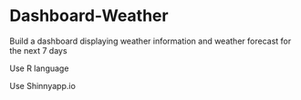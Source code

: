 # Dashboard-Weather
Build a dashboard displaying weather information and weather forecast for the next 7 days

Use R language

Use Shinnyapp.io
